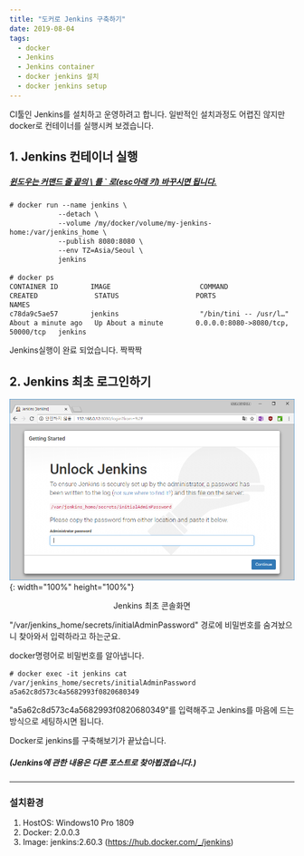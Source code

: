 ```yaml
---
title: "도커로 Jenkins 구축하기"
date: 2019-08-04
tags:
  - docker
  - Jenkins 
  - Jenkins container
  - docker jenkins 설치
  - docker jenkins setup
---
```


CI툴인 Jenkins를 설치하고 운영하려고 합니다.
일반적인 설치과정도 어렵진 않지만 docker로 컨테이너를 실행시켜 보겠습니다.

## 1. Jenkins 컨테이너 실행
##### *<U>윈도우는 커맨드 줄 끝의 \ 를 ` 로(esc아래 키) 바꾸시면 됩니다.</U>*

```console
# docker run --name jenkins \
            --detach \
            --volume /my/docker/volume/my-jenkins-home:/var/jenkins_home \
            --publish 8080:8080 \
            --env TZ=Asia/Seoul \
            jenkins

# docker ps
CONTAINER ID        IMAGE                      COMMAND                  CREATED              STATUS                   PORTS                               NAMES
c78da9c5ae57        jenkins                    "/bin/tini -- /usr/l…"   About a minute ago   Up About a minute        0.0.0.0:8080->8080/tcp, 50000/tcp   jenkins
```
Jenkins실행이 완료 되었습니다. 짝짝짝

## 2. Jenkins 최초 로그인하기

![Unlock Jenkins](../../../assets/images/docker/setup_jenkins_unlock.png){: width="100%" height="100%"}<center>Jenkins 최초 콘솔화면</center>

"/var/jenkins_home/secrets/initialAdminPassword" 경로에 비밀번호를 숨겨놨으니 찾아와서 입력하라고 하는군요.

docker명령어로 비밀번호를 알아냅니다.
```console
# docker exec -it jenkins cat /var/jenkins_home/secrets/initialAdminPassword
a5a62c8d573c4a5682993f0820680349
``` 
"a5a62c8d573c4a5682993f0820680349"를 입력해주고 Jenkins를 마음에 드는 방식으로 세팅하시면 됩니다.

Docker로 jenkins를 구축해보기가 끝났습니다.
##### (Jenkins에 관한 내용은 다른 포스트로 찾아뵙겠습니다.)

***
### 설치환경
1. HostOS: Windows10 Pro 1809
2. Docker: 2.0.0.3
3. Image: jenkins:2.60.3 (https://hub.docker.com/_/jenkins)